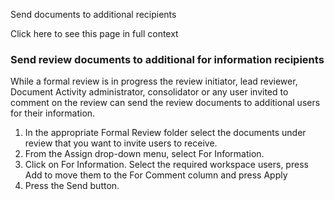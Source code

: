Send documents to additional recipients

Click here to see this page in full context

###  Send review documents to additional for information recipients

While a formal review is in progress the review initiator, lead reviewer,
Document Activity administrator, consolidator or any user invited to comment
on the review can send the review documents to additional users for their
information.

  1. In the appropriate Formal Review folder select the documents under review that you want to invite users to receive. 
  2. From the Assign drop-down menu, select For Information. 
  3. Click on For Information. Select the required workspace users, press Add to move them to the For Comment column and press Apply 
  4. Press the Send button. 

